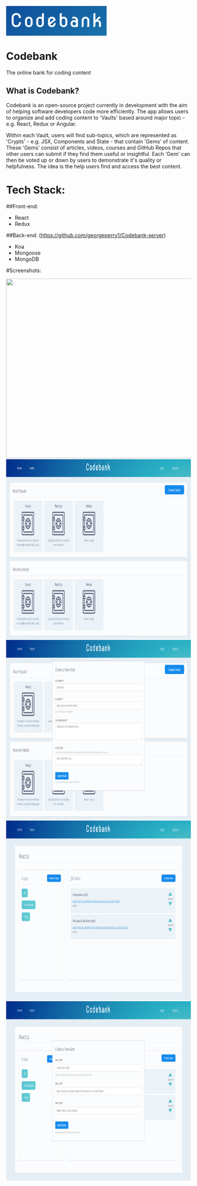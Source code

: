 <div>
 <img align="center" width="274" height="81" src="./Codebank.png"></img>
</div>

# Codebank
The online bank for coding content

## What is Codebank?
Codebank is an open-source project currently in development with the aim of helping software developers code more efficiently. The app allows users to organize and add coding content to 'Vaults' based around major topic - e.g. React, Redux or Angular.

Within each Vault, users will find sub-topics, which are represented as 'Crypts' - e.g. JSX, Components and State - that contain 'Gems' of content. These 'Gems' consist of articles, videos, courses and GitHub Repos that other users can submit if they find them useful or insightful. Each 'Gem' can then be voted up or down by users to demonstrate it's quality or helpfulness. The idea is the help users find and access the best content.

# Tech Stack:
##Front-end:
* React
* Redux

##Back-end: (https://github.com/georgeperry1/Codebank-server)
* Koa
* Mongoose
* MongoDB


#Screenshots:  

  <div>
    <img width="960px" height="490" src="./home.png"></img>
  </div>

  <div>
   <img width="960px" height="490" src="./vault-page.png"></img>
  </div>

  <div>
    <img width="960px" height="490" src="./add-vault.png"></img>
  </div>

  <div>
    <img width="960px" height="490" src="./crypt-page.png"></img>
  </div>

  <div>
    <img width="960px" height="490" src="./create-gem.png"></img>
  </div>
